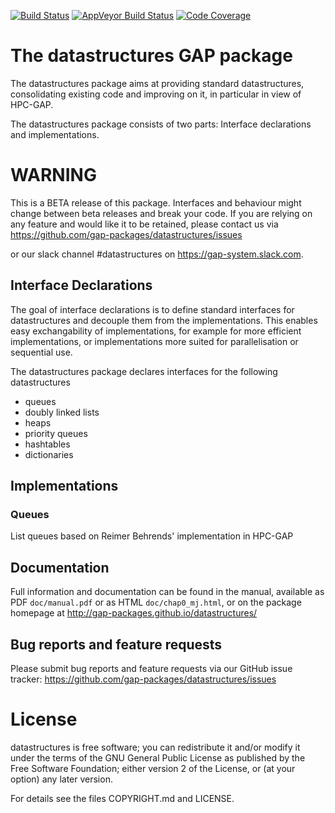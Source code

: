 [![Build Status](https://github.com/gap-packages/datastructures/workflows/CI/badge.svg?branch=master)](https://github.com/gap-packages/datastructures/actions?query=workflow%3ACI+branch%3Amaster)
[![AppVeyor Build Status](https://ci.appveyor.com/api/projects/status/github/gap-packages/datastructures?branch=master&svg=true)](https://ci.appveyor.com/project/gap-packages/datastructures)
[![Code Coverage](https://codecov.io/github/gap-packages/datastructures/coverage.svg?branch=master&token=)](https://codecov.io/gh/gap-packages/datastructures)

# The datastructures GAP package

The datastructures package aims at providing standard datastructures,
consolidating existing code and improving on it, in particular in view
of HPC-GAP.

The datastructures package consists of two parts: Interface declarations
and implementations.


# WARNING

This is a BETA release of this package. Interfaces and behaviour might
change between beta releases and break your code. If you are relying on
any feature and would like it to be retained, please contact us via
   <https://github.com/gap-packages/datastructures/issues>

or our slack channel #datastructures on https://gap-system.slack.com.

## Interface Declarations

The goal of interface declarations is to define standard interfaces for
datastructures and decouple them from the implementations. This enables
easy exchangability of implementations, for example for more efficient
implementations, or implementations more suited for parallelisation or
sequential use.

The datastructures package declares interfaces for the following datastructures
* queues
* doubly linked lists
* heaps
* priority queues
* hashtables
* dictionaries

## Implementations

### Queues

List queues based on Reimer Behrends' implementation in HPC-GAP



## Documentation

Full information and documentation can be found in the manual, available
as PDF `doc/manual.pdf` or as HTML `doc/chap0_mj.html`, or on the package
homepage at
  <http://gap-packages.github.io/datastructures/>


## Bug reports and feature requests

Please submit bug reports and feature requests via our GitHub issue tracker:
  <https://github.com/gap-packages/datastructures/issues>


License
=======

datastructures is free software; you can redistribute it and/or modify
it under the terms of the GNU General Public License as published by the
Free Software Foundation; either version 2 of the License, or (at your
option) any later version.

For details see the files COPYRIGHT.md and LICENSE.
